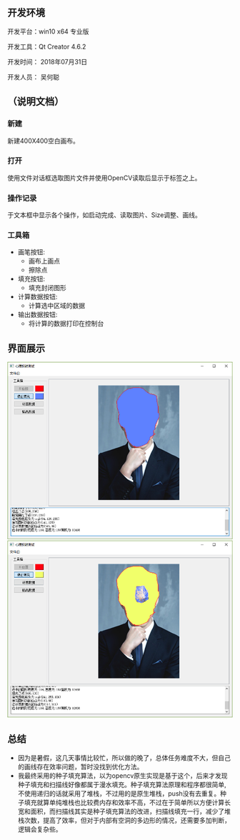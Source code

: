 ## 开发环境
开发平台：win10 x64 专业版

开发工具：Qt Creator 4.6.2

开发时间： 2018年07月31日

开发人员： 吴何聪


## （说明文档）

### 新建

新建400X400空白画布。

### 打开

使用文件对话框选取图片文件并使用OpenCV读取后显示于标签之上。

### 操作记录

于文本框中显示各个操作，如启动完成、读取图片、Size调整、画线。

### 工具箱

- 画笔按钮:
    - 画布上画点
    - 擦除点
- 填充按钮:
    - 填充封闭图形
- 计算数据按钮:
    - 计算选中区域的数据
- 输出数据按钮:
    - 将计算的数据打印在控制台

## 界面展示

![avatar](截图/截图1.png)
![avatar](截图/截图2.png)

## 总结
- 因为是暑假，这几天事情比较忙，所以做的晚了，总体任务难度不大，但自己的画线存在效率问题，暂时没找到优化方法。
- 我最终采用的种子填充算法，以为opencv原生实现是基于这个，后来才发现种子填充和扫描线好像都属于漫水填充。种子填充算法原理和程序都很简单, 不使用递归的话就采用了堆栈，不过用的是原生堆栈，push没有去重复。种子填充就算单纯堆栈也比较费内存和效率不高，不过在于简单所以方便计算长宽和面积，而扫描线其实是种子填充算法的改进，扫描线填充一行，减少了堆栈次数，提高了效率，但对于内部有空洞的多边形的情况，还需要多加判断，逻辑会复杂些。

